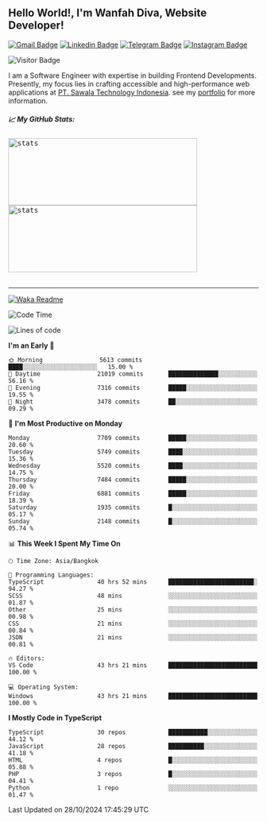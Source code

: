 ## Hello World!, I'm Wanfah Diva, Website Developer!

[![Gmail Badge](https://img.shields.io/badge/-Gmail-white?style=plastic&logo=Gmail&link=mailto:aditputrafirmansyah@gmail.com)](mailto:wanfahdivaa@gmail.com)
[![Linkedin Badge](https://img.shields.io/badge/-LinkedIn-blue?style=plastic&logo=Linkedin&link=https://www.linkedin.com/in/aditputrafirmansyah/)](https://www.linkedin.com/in/wanfahdiva/)
[![Telegram Badge](https://img.shields.io/badge/-Telegram-blue?style=plastic&logo=telegram&link=https://t.me/Adithya_13)](https://t.me/wanfahdiva)
[![Instagram Badge](https://img.shields.io/badge/-Instagram-white?style=plastic&logo=instagram&link=https://www.instagram.com/adithya_firmansyahputra/)](https://www.instagram.com/wnfhdva/)

![Visitor Badge](https://visitor-badge.laobi.icu/badge?page_id=wanfahdiva.wanfahdiva)

<p>
I am a Software Engineer with expertise in building Frontend Developments.
Presently, my focus lies in crafting accessible and high-performance web applications at  <a href="https://sawala/tech" target="_blank">PT. Sawala Technology Indonesia</a>. see my <a href="http://wanfahdiva-com.vercel.app/" target="_blank">portfolio</a> for more information.
</p>

<h5 align="left">
  
📈 **My GitHub Stats:**

</h5>

<div align="left">
<kbd>
    <img height="135em" width="380em" alt="stats" src="https://github-readme-streak-stats.herokuapp.com?user=wanfahdiva&theme=tokyonight_duo&hide_border=true&dates=27DDC9" />
</kbd>
<kbd>
    <img height="135em" width="380em" alt="stats" src="https://github-readme-activity-graph.vercel.app/graph?username=wanfahdiva&theme=react&hide_title=true"></kbd>
</div>

<br />

---

[![Waka Readme](https://github.com/wanfahdiva/wanfahdiva/actions/workflows/waka.yml/badge.svg)](https://github.com/wanfahdiva/wanfahdiva/actions/workflows/waka.yml)

<!--START_SECTION:waka-->
![Code Time](http://img.shields.io/badge/Code%20Time-1%2C327%20hrs%2017%20mins-blue)

![Lines of code](https://img.shields.io/badge/From%20Hello%20World%20I%27ve%20Written-20.9%20million%20lines%20of%20code-blue)

**I'm an Early 🐤** 

```text
🌞 Morning                5613 commits        ████░░░░░░░░░░░░░░░░░░░░░   15.00 % 
🌆 Daytime                21019 commits       ██████████████░░░░░░░░░░░   56.16 % 
🌃 Evening                7316 commits        █████░░░░░░░░░░░░░░░░░░░░   19.55 % 
🌙 Night                  3478 commits        ██░░░░░░░░░░░░░░░░░░░░░░░   09.29 % 
```
📅 **I'm Most Productive on Monday** 

```text
Monday                   7709 commits        █████░░░░░░░░░░░░░░░░░░░░   20.60 % 
Tuesday                  5749 commits        ████░░░░░░░░░░░░░░░░░░░░░   15.36 % 
Wednesday                5520 commits        ████░░░░░░░░░░░░░░░░░░░░░   14.75 % 
Thursday                 7484 commits        █████░░░░░░░░░░░░░░░░░░░░   20.00 % 
Friday                   6881 commits        █████░░░░░░░░░░░░░░░░░░░░   18.39 % 
Saturday                 1935 commits        █░░░░░░░░░░░░░░░░░░░░░░░░   05.17 % 
Sunday                   2148 commits        █░░░░░░░░░░░░░░░░░░░░░░░░   05.74 % 
```


📊 **This Week I Spent My Time On** 

```text
🕑︎ Time Zone: Asia/Bangkok

💬 Programming Languages: 
TypeScript               40 hrs 52 mins      ████████████████████████░   94.27 % 
SCSS                     48 mins             ░░░░░░░░░░░░░░░░░░░░░░░░░   01.87 % 
Other                    25 mins             ░░░░░░░░░░░░░░░░░░░░░░░░░   00.98 % 
CSS                      21 mins             ░░░░░░░░░░░░░░░░░░░░░░░░░   00.84 % 
JSON                     21 mins             ░░░░░░░░░░░░░░░░░░░░░░░░░   00.81 % 

🔥 Editors: 
VS Code                  43 hrs 21 mins      █████████████████████████   100.00 % 

💻 Operating System: 
Windows                  43 hrs 21 mins      █████████████████████████   100.00 % 
```

**I Mostly Code in TypeScript** 

```text
TypeScript               30 repos            ███████████░░░░░░░░░░░░░░   44.12 % 
JavaScript               28 repos            ██████████░░░░░░░░░░░░░░░   41.18 % 
HTML                     4 repos             █░░░░░░░░░░░░░░░░░░░░░░░░   05.88 % 
PHP                      3 repos             █░░░░░░░░░░░░░░░░░░░░░░░░   04.41 % 
Python                   1 repo              ░░░░░░░░░░░░░░░░░░░░░░░░░   01.47 % 
```




 Last Updated on 28/10/2024 17:45:29 UTC
<!--END_SECTION:waka-->
